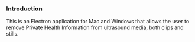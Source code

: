### Introduction
This is an Electron application for Mac and Windows that allows the user to remove Private Health Information from ultrasound media, both clips and stills.
